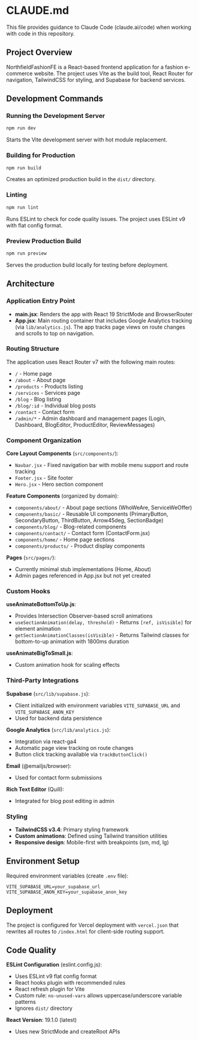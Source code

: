 # CLAUDE.md

This file provides guidance to Claude Code (claude.ai/code) when working with code in this repository.

## Project Overview

NorthfieldFashionFE is a React-based frontend application for a fashion e-commerce website. The project uses Vite as the build tool, React Router for navigation, TailwindCSS for styling, and Supabase for backend services.

## Development Commands

### Running the Development Server
```bash
npm run dev
```
Starts the Vite development server with hot module replacement.

### Building for Production
```bash
npm run build
```
Creates an optimized production build in the `dist/` directory.

### Linting
```bash
npm run lint
```
Runs ESLint to check for code quality issues. The project uses ESLint v9 with flat config format.

### Preview Production Build
```bash
npm run preview
```
Serves the production build locally for testing before deployment.

## Architecture

### Application Entry Point
- **main.jsx**: Renders the app with React 19 StrictMode and BrowserRouter
- **App.jsx**: Main routing container that includes Google Analytics tracking (via `lib/analytics.js`). The app tracks page views on route changes and scrolls to top on navigation.

### Routing Structure
The application uses React Router v7 with the following main routes:
- `/` - Home page
- `/about` - About page
- `/products` - Products listing
- `/services` - Services page
- `/blog` - Blog listing
- `/blog/:id` - Individual blog posts
- `/contact` - Contact form
- `/admin/*` - Admin dashboard and management pages (Login, Dashboard, BlogEditor, ProductEditor, ReviewMessages)

### Component Organization

**Core Layout Components** (`src/components/`):
- `Navbar.jsx` - Fixed navigation bar with mobile menu support and route tracking
- `Footer.jsx` - Site footer
- `Hero.jsx` - Hero section component

**Feature Components** (organized by domain):
- `components/about/` - About page sections (WhoWeAre, ServiceWeOffer)
- `components/basic/` - Reusable UI components (PrimaryButton, SecondaryButton, ThirdButton, Arrow45deg, SectionBadge)
- `components/blog/` - Blog-related components
- `components/contact/` - Contact form (ContactForm.jsx)
- `components/home/` - Home page sections
- `components/products/` - Product display components

**Pages** (`src/pages/`):
- Currently minimal stub implementations (Home, About)
- Admin pages referenced in App.jsx but not yet created

### Custom Hooks

**useAnimateBottomToUp.js**:
- Provides Intersection Observer-based scroll animations
- `useSectionAnimation(delay, threshold)` - Returns `[ref, isVisible]` for element animation
- `getSectionAnimationClasses(isVisible)` - Returns Tailwind classes for bottom-to-up animation with 1800ms duration

**useAnimateBigToSmall.js**:
- Custom animation hook for scaling effects

### Third-Party Integrations

**Supabase** (`src/lib/supabase.js`):
- Client initialized with environment variables `VITE_SUPABASE_URL` and `VITE_SUPABASE_ANON_KEY`
- Used for backend data persistence

**Google Analytics** (`src/lib/analytics.js`):
- Integration via react-ga4
- Automatic page view tracking on route changes
- Button click tracking available via `trackButtonClick()`

**Email** (@emailjs/browser):
- Used for contact form submissions

**Rich Text Editor** (Quill):
- Integrated for blog post editing in admin

### Styling

- **TailwindCSS v3.4**: Primary styling framework
- **Custom animations**: Defined using Tailwind transition utilities
- **Responsive design**: Mobile-first with breakpoints (sm, md, lg)

## Environment Setup

Required environment variables (create `.env` file):
```
VITE_SUPABASE_URL=your_supabase_url
VITE_SUPABASE_ANON_KEY=your_supabase_anon_key
```

## Deployment

The project is configured for Vercel deployment with `vercel.json` that rewrites all routes to `/index.html` for client-side routing support.

## Code Quality

**ESLint Configuration** (eslint.config.js):
- Uses ESLint v9 flat config format
- React hooks plugin with recommended rules
- React refresh plugin for Vite
- Custom rule: `no-unused-vars` allows uppercase/underscore variable patterns
- Ignores `dist/` directory

**React Version**: 19.1.0 (latest)
- Uses new StrictMode and createRoot APIs
